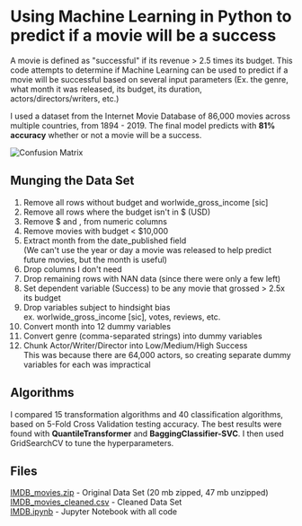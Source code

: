 # Using Machine Learning in Python to predict if a movie will be a success
A movie is defined as "successful" if its revenue > 2.5 times its budget.  This code attempts to determine if Machine Learning can be used to predict if a movie will be successful based on several input parameters (Ex. the genre, what month it was released, its budget, its duration, actors/directors/writers, etc.)

I used a dataset from the Internet Movie Database of 86,000 movies across multiple countries, from 1894 - 2019.  The final model predicts with **81% accuracy** whether or not a movie will be a success.

![Confusion Matrix](https://user-images.githubusercontent.com/64739529/120267879-af11f680-c259-11eb-96f4-53a9ab09ed0e.png)

## Munging the Data Set
1. Remove all rows without budget and worlwide_gross_income [sic]
2. Remove all rows where the budget isn't in $ (USD)
3. Remove $ and , from numeric columns
4. Remove movies with budget < $10,000
5. Extract month from the date_published field<br />(We can't use the year or day a movie was released to help predict future movies, but the month is useful)
6. Drop columns I don't need 
7. Drop remaining rows with NAN data (since there were only a few left)
8. Set dependent variable (Success) to be any movie that grossed > 2.5x its budget
9. Drop variables subject to hindsight bias<br />ex. worlwide_gross_income [sic], votes, reviews, etc.
10. Convert month into 12 dummy variables
11. Convert genre (comma-separated strings) into dummy variables
12. Chunk Actor/Writer/Director into Low/Medium/High Success<br />This was because there are 64,000 actors, so creating separate dummy variables for each was impractical

## Algorithms
I compared 15 transformation algorithms and 40 classification algorithms, based on 5-Fold Cross Validation testing accuracy.  The best results were found with **QuantileTransformer** and **BaggingClassifier-SVC**.  I then used GridSearchCV to tune the hyperparameters.

## Files
[IMDB_movies.zip](https://github.com/krochkind/IMDB/blob/main/IMDB_movies.zip) - Original Data Set (20 mb zipped, 47 mb unzipped)<br />
[IMDB_movies_cleaned.csv](https://github.com/krochkind/IMDB/blob/main/IMDB_movies_cleaned.csv) - Cleaned Data Set<br />
[IMDB.ipynb](https://github.com/krochkind/IMDB/blob/main/IMDB.ipynb) - Jupyter Notebook with all code
